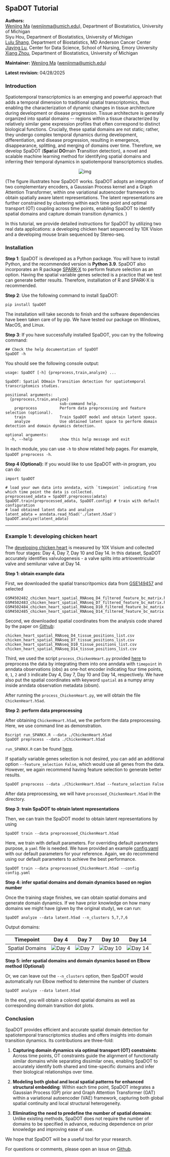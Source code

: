 ## SpaDOT Tutorial

**Authors:**  
[Wenjing Ma](https://marvinquiet.github.io/) (wenjinma@umich.edu), Department of Biostatistics, University of Michigan  
Siyu Hou, Department of Biostatistics, University of Michigan  
[Lulu Shang](https://lulushang.org/), Department of Biostatistics, MD Anderson Cancer Center  
[Jiaying Lu](https://lujiaying.github.io/), Center for Data Science, School of Nursing, Emory University  
[Xiang Zhou](https://xiangzhou.github.io/), Department of Biostatistics, University of Michigan  

**Maintainer:** [Wenjing Ma](https://marvinquiet.github.io/) (wenjinma@umich.edu)

**Latest revision:** 04/28/2025

### Introduction

Spatiotemporal transcriptomics is an emerging and powerful approach that adds a temporal dimension to traditional spatial transcriptomics, thus enabling the characterization of dynamic changes in tissue architecture during development or disease progression. Tissue architecture is generally organized into spatial domains -- regions within a tissue characterized by relatively similar gene expression profiles that often correspond to distinct biological functions. Crucially, these spatial domains are not static; rather, they undergo complex temporal dynamics during development, differentiation, and disease progression, resulting in emergence, disappearance, splitting, and merging of domains over time. Therefore, we develop SpaDOT (**Spa**tial **DO**main **T**ransition detection), a novel and scalable machine learning method for identifying spatial domains and inferring their temporal dynamics in spatiotemporal transcriptomics studies.

<!-- ![img](workflow.png) -->
<p align="center">
  <img src="workflow.png" alt="img">
</p>

(The figure illustrates how SpaDOT works. SpaDOT adopts an integration of two complementary encoders, a Gaussian Process kernel and a Graph Attention Transformer, within one variational autoencoder framework to obtain spatially aware latent representations. The latent representations are further constrained by clustering within each time point and optimal transport (OT) coupling across time points, enabling SpaDOT to identify spatial domains and capture domain transition dynamics. )

In this tutorial, we provide detailed instructions for SpaDOT by utilizing two real data applications: a developing chicken heart sequenced by 10X Vision and a developing mouse brain sequenced by Stereo-seq. 

### Installation

**Step 1**: SpaDOT is developed as a Python package. You will have to install Python, and the recommended version is **Python 3.9**. SpaDOT also incorporates an R package [SPARK-X](https://github.com/xzhoulab/SPARK) to perform feature selection as an option. Having the spatial variable genes selected is a practice that we test can generate better results. Therefore, installiation of R and SPARK-X is recommended.

**Step 2**: Use the following command to install SpaDOT:

```shell
pip install SpaDOT
```
The installation will take seconds to finish and the software dependencies have been taken care of by pip. We have tested our package on Windows, MacOS, and Linux. 

**Step 3**: If you have successfully installed SpaDOT, you can try the following command:

```shell
## Check the help documentation of SpaDOT
SpaDOT -h 
```

You should see the following console output:

```
usage: SpaDOT [-h] {preprocess,train,analyze} ...

SpaDOT: Spatial DOmain Transition detection for spatiotemporal transcriptomics studies.

positional arguments:
  {preprocess,train,analyze}
                        sub-command help.
    preprocess          Perform data preprocessing and feature selection (optional).
    train               Train SpaDOT model and obtain latent space.
    analyze             Use obtained latent space to perform domain detection and domain dynamics detection.

optional arguments:
  -h, --help            show this help message and exit
```

In each module, you can use `-h` to show related help pages. For example, `SpaDOT preprocess -h`.

**Step 4 (Optional):** If you would like to use SpaDOT with-in program, you can do:

```
import SpaDOT

# load your own data into anndata, with `timepoint` indicating from which time point the data is collected. 
preprocessed_adata = SpaDOT.preprocess(adata)
SpaDOT.train(preprocessed_adata, SpaDOT.config) # train with default configuration
# load obtained latent data and analyze
latent_adata = anndata.read_h5ad('./latent.h5ad')
SpaDOT.analyze(latent_adata)
```

---

### Example 1: developing chicken heart

The [developing chicken heart](https://doi.org/10.1038/s41467-021-21892-z) is measured by 10X Visium and collected from four stages: Day 4, Day 7, Day 10 and Day 14. In this dataset, SpaDOT accurately identifies valvulogenesis - a valve splits into artrioventricular valve and semilunar valve at Day 14.

**Step 1: obtain example data**

First, we downloaded the spatial transcritpomics data from [GSE149457](https://www.ncbi.nlm.nih.gov/geo/query/acc.cgi?acc=GSE149457) and selected 
```
GSM4502482_chicken_heart_spatial_RNAseq_D4_filtered_feature_bc_matrix.h5
GSM4502483_chicken_heart_spatial_RNAseq_D7_filtered_feature_bc_matrix.h5
GSM4502484_chicken_heart_spatial_RNAseq_D10_filtered_feature_bc_matrix.h5
GSM4502485_chicken_heart_spatial_RNAseq_D14_filtered_feature_bc_matrix.h5
```

Second, we downloaded spatial coordinates from the analysis code shared by the paper on [Github](https://github.com/madhavmantri/chicken_heart/tree/master/data/chicken_heart_spatial_RNAseq_processed):

```
chicken_heart_spatial_RNAseq_D4_tissue_positions_list.csv
chicken_heart_spatial_RNAseq_D7_tissue_positions_list.csv
chicken_heart_spatial_RNAseq_D10_tissue_positions_list.csv
chicken_heart_spatial_RNAseq_D14_tissue_positions_list.csv
```

Third, we used the script `process_ChickenHeart.py` provided [here](https://github.com/marvinquiet/SpaDOT/blob/main/analyses/process_ChickenHeart.py) to preprocess the data by integrating them into one anndata with `timepoint` in anndata observations (obs) as one-hot encoder indicating four time points, `0`, `1`, `2` and `3` indicate Day 4, Day 7, Day 10 and Day 14, respectively. We have also put the spatial coordinates with keyword `spatial` as a numpy array inside anndata observation metadata (obsm).

After running the `process_ChickenHeart.py`, we will obtain the file `ChickenHeart.h5ad`.

**Step 2: perform data preprocessing**

After obtaining `ChickenHeart.h5ad`, we the perform the data preprocessing. Here, we use command line as demonstration.

```
Rscript run_SPARKX.R --data ./ChickenHeart.h5ad
SpaDOT preprocess --data ./ChickenHeart.h5ad
```
`run_SPARKX.R` can be found [here](https://github.com/marvinquiet/SpaDOT/blob/main/SpaDOT/Rcode/run_SPARKX.R).


If spatially variable genes selection is not desired, you can add an additional option `--feature_selection False`, which would use all genes from the data. However, we again recommend having feature selection to generate better results.

```
SpaDOT preprocess --data ./ChickenHeart.h5ad --feature_selection False
```

After data preprocessing, we will have `processed_ChickenHeart.h5ad` in the directory.

**Step 3: train SpaDOT to obtain latent representations**

Then, we can train the SpaDOT model to obtain latent representations by using 

```
SpaDOT train --data preprocessed_ChickenHeart.h5ad
```

Here, we train with default parameters. For overriding default parameters purpose, a `yaml` file is needed. We have provided an example [config.yaml](https://github.com/marvinquiet/SpaDOT/blob/main/SpaDOT/config.yaml) with our default parameters for your reference. Again, we do recommend using our default parameters to achieve the best performance.

```
SpaDOT train --data preprocessed_ChickenHeart.h5ad --config config.yaml
```

**Step 4: infer spatial domains and domain dynamics based on region number**

Once the training stage finishes, we can obtain spatial domains and generate domain dynamics. If we have prior knowledge on how many domains we might have (given by the original study), we can run:

```
SpaDOT analyze --data latent.h5ad --n_clusters 5,7,7,6
```

Output domains:


| Timepoint | Day 4 | Day 7 | Day 10 | Day 14 | 
|-----------|-------|-------|--------|--------|
| Spatial Domains | ![Day 4](0_domains.png) | ![Day 7](1_domains.png) | ![Day 10](2_domains.png) | ![Day 14](3_domains.png) | 

**Step 5: infer spatial domains and domain dynamics based on Elbow method (Optional)**

Or, we can leave out the `--n_clusters` option, then SpaDOT would automatically run Elbow method to determine the number of clusters

```
SpaDOT analyze --data latent.h5ad
```

In the end, you will obtain a colored spatial domains as well as corresponding domain transition dot plots.



### Conclusion

SpaDOT provides efficient and accurate spatial domain detection for spatiotemporal transcriptomics studies and offers insights into domain transition dynamics. Its contributions are three-fold:

1. **Capturing domain dynamics via optimal transport (OT) constraints**: Across time points, OT constraints guide the alignment of functionally similar domains while separating dissimilar ones, enabling SpaDOT to accurately identify both shared and time-specific domains and infer their biological relationships over time.

2. **Modeling both global and local spatial patterns for enhanced structural embedding**: Within each time point, SpaDOT integrates a Gaussian Process (GP) prior and Graph Attention Transformer (GAT) within a variational autoencoder (VAE) framework, capturing both global spatial continuity and local structural heterogeneity.

3. **Eliminating the need to predefine the number of spatial domains**: Unlike existing methods, SpaDOT does not require the number of domains to be specified in advance, reducing dependence on prior knowledge and improving ease of use.

We hope that SpaDOT will be a useful tool for your research.

For questions or comments, please open an issue on [Github](https://github.com/marvinquiet/SpaDOT/issues).

<!--**Citation**-->

